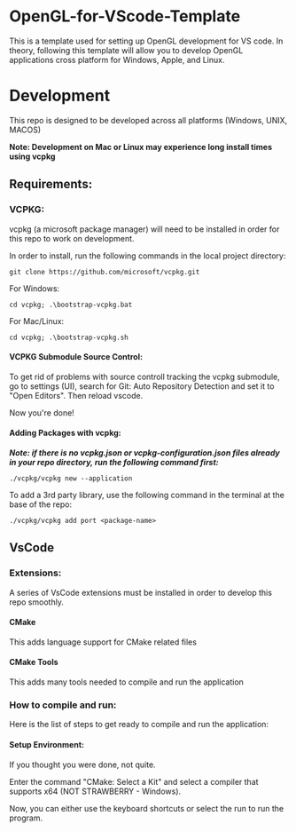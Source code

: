 # OpenGL-for-VScode-Template
This is a template used for setting up OpenGL development for VS code. In theory, following this template will allow you to develop OpenGL applications cross platform for Windows, Apple, and Linux.

# Development
This repo is designed to be developed across all platforms (Windows, UNIX, MACOS)


**Note: Development on Mac or Linux may experience long install times using vcpkg**
## Requirements:

### VCPKG:
vcpkg (a microsoft package manager) will need to be installed in order for this repo to work on development.

In order to install, run the following commands in the local project directory:
```
git clone https://github.com/microsoft/vcpkg.git
```

For Windows:
```
cd vcpkg; .\bootstrap-vcpkg.bat
```
For Mac/Linux:
```
cd vcpkg; .\bootstrap-vcpkg.sh
```

#### VCPKG Submodule Source Control:
To get rid of problems with source controll tracking the vcpkg submodule, go to settings (UI), search for Git: Auto Repository Detection and set it to "Open Editors". Then reload vscode.

Now you're done!

#### Adding Packages with vcpkg:
***Note: if there is no vcpkg.json or vcpkg-configuration.json files already in your repo directory, run the following command first:***
```
./vcpkg/vcpkg new --application
```

To add a 3rd party library, use the following command in the terminal at the base of the repo:
```
./vcpkg/vcpkg add port <package-name>
```

## VsCode
### Extensions:
A series of VsCode extensions must be installed in order to develop this repo smoothly.

#### CMake
This adds language support for CMake related files

#### CMake Tools
This adds many tools needed to compile and run the application 

### How to compile and run:
Here is the list of steps to get ready to compile and run the application:

#### Setup Environment:
If you thought you were done, not quite. 

Enter the command "CMake: Select a Kit" and select a compiler that supports x64 (NOT STRAWBERRY - Windows).

Now, you can either use the keyboard shortcuts or select the run to run the program.